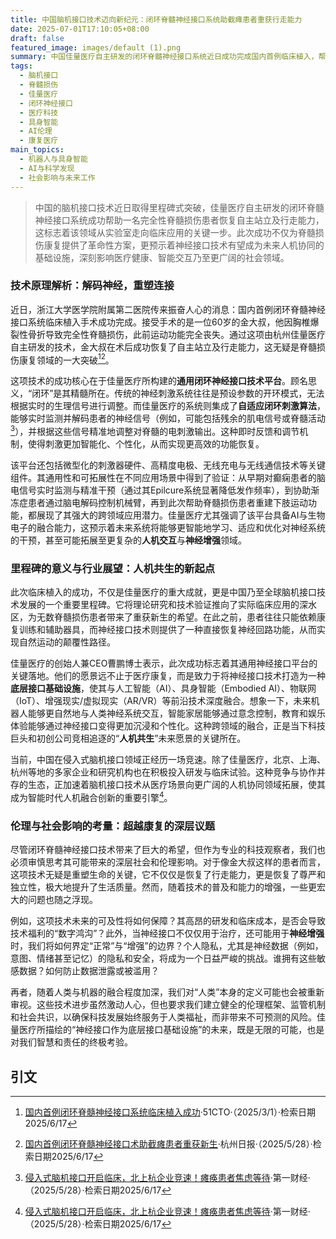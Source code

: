 ```yaml
---
title: 中国脑机接口技术迈向新纪元：闭环脊髓神经接口系统助截瘫患者重获行走能力
date: 2025-07-01T17:10:05+08:00
draft: false
featured_image: images/default (1).png
summary: 中国佳量医疗自主研发的闭环脊髓神经接口系统近日成功完成国内首例临床植入，帮助一名完全性脊髓损伤患者恢复了自主站立及行走能力。这项突破性技术利用自适应闭环算法和通用平台，实现了神经信号的实时解码与精准干预，为脊髓损伤康复提供了革命性方案。该里程碑事件不仅展现了脑机接口在医疗领域的巨大潜力，也预示着其未来将作为底层基础设施，深度融合AI、具身智能等技术，引领人机协同的新时代，同时引发对伦理和社会影响的深层思考。
tags: 
  - 脑机接口
  - 脊髓损伤
  - 佳量医疗
  - 闭环神经接口
  - 医疗科技
  - 具身智能
  - AI伦理
  - 康复医疗
main_topics: 
  - 机器人与具身智能
  - AI与科学发现
  - 社会影响与未来工作
---
```


> 中国的脑机接口技术近日取得里程碑式突破，佳量医疗自主研发的闭环脊髓神经接口系统成功帮助一名完全性脊髓损伤患者恢复自主站立及行走能力，这标志着该领域从实验室走向临床应用的关键一步。此次成功不仅为脊髓损伤康复提供了革命性方案，更预示着神经接口技术有望成为未来人机协同的基础设施，深刻影响医疗健康、智能交互乃至更广阔的社会领域。

### 技术原理解析：解码神经，重塑连接

近日，浙江大学医学院附属第二医院传来振奋人心的消息：国内首例闭环脊髓神经接口系统临床植入手术成功完成。接受手术的是一位60岁的金大叔，他因胸椎爆裂性骨折导致完全性脊髓损伤，此前运动功能完全丧失。通过这项由杭州佳量医疗自主研发的技术，金大叔在术后成功恢复了自主站立及行走能力，这无疑是脊髓损伤康复领域的一大突破[^1][^4]。

这项技术的成功核心在于佳量医疗所构建的**通用闭环神经接口技术平台**。顾名思义，“闭环”是其精髓所在。传统的神经刺激系统往往是预设参数的开环模式，无法根据实时的生理信号进行调整。而佳量医疗的系统则集成了**自适应闭环刺激算法**，能够实时监测并解码患者的神经信号（例如，可能包括残余的肌电信号或脊髓活动[^5]），并根据这些信号精准地调整对脊髓的电刺激输出。这种即时反馈和调节机制，使得刺激更加智能化、个性化，从而实现更高效的功能恢复。

该平台还包括微型化的刺激器硬件、高精度电极、无线充电与无线通信技术等关键组件。其通用性和可拓展性在不同应用场景中得到了验证：从早期对癫痫患者的脑电信号实时监测与精准干预（通过其Epilcure系统显著降低发作频率），到协助渐冻症患者通过脑电解码控制机械臂，再到此次帮助脊髓损伤患者重建下肢运动功能，都展现了其强大的跨领域应用潜力。佳量医疗尤其强调了该平台具备AI与生物电子的融合能力，这预示着未来系统将能够更智能地学习、适应和优化对神经系统的干预，甚至可能拓展至更复杂的**人机交互**与**神经增强**领域。

### 里程碑的意义与行业展望：人机共生的新起点

此次临床植入的成功，不仅是佳量医疗的重大成就，更是中国乃至全球脑机接口技术发展的一个重要里程碑。它将理论研究和技术验证推向了实际临床应用的深水区，为无数脊髓损伤患者带来了重获新生的希望。在此之前，患者往往只能依赖康复训练和辅助器具，而神经接口技术则提供了一种直接恢复神经回路功能，从而实现自然运动的颠覆性路径。

佳量医疗的创始人兼CEO曹鹏博士表示，此次成功标志着其通用神经接口平台的关键落地。他们的愿景远不止于医疗康复，而是致力于将神经接口技术打造为一种**底层接口基础设施**，使其与人工智能（AI）、具身智能（Embodied AI）、物联网（IoT）、增强现实/虚拟现实（AR/VR）等前沿技术深度融合。想象一下，未来机器人能够更自然地与人类神经系统交互，智能家居能够通过意念控制，教育和娱乐体验能够通过神经接口变得更加沉浸和个性化。这种跨领域的融合，正是当下科技巨头和初创公司竞相追逐的“**人机共生**”未来愿景的关键所在。

当前，中国在侵入式脑机接口领域正经历一场竞速。除了佳量医疗，北京、上海、杭州等地的多家企业和研究机构也在积极投入研发与临床试验。这种竞争与协作并存的生态，正加速着脑机接口技术从医疗场景向更广阔的人机协同领域拓展，使其成为智能时代人机融合创新的重要引擎[^5]。

### 伦理与社会影响的考量：超越康复的深层议题

尽管闭环脊髓神经接口技术带来了巨大的希望，但作为专业的科技观察者，我们也必须审慎思考其可能带来的深层社会和伦理影响。对于像金大叔这样的患者而言，这项技术无疑是重塑生命的关键，它不仅仅是恢复了行走能力，更是恢复了尊严和独立性，极大地提升了生活质量。然而，随着技术的普及和能力的增强，一些更宏大的问题也随之浮现。

例如，这项技术未来的可及性将如何保障？其高昂的研发和临床成本，是否会导致技术福利的“数字鸿沟”？此外，当神经接口不仅仅用于治疗，还可能用于**神经增强**时，我们将如何界定“正常”与“增强”的边界？个人隐私，尤其是神经数据（例如，意图、情绪甚至记忆）的隐私和安全，将成为一个日益严峻的挑战。谁拥有这些敏感数据？如何防止数据泄露或被滥用？

再者，随着人类与机器的融合程度加深，我们对“人类”本身的定义可能也会被重新审视。这些技术进步虽然激动人心，但也要求我们建立健全的伦理框架、监管机制和社会共识，以确保科技发展始终服务于人类福祉，而非带来不可预测的风险。佳量医疗所描绘的“神经接口作为底层接口基础设施”的未来，既是无限的可能，也是对我们智慧和责任的终极考验。

## 引文
[^1]: [国内首例闭环脊髓神经接口系统临床植入成功](https://www.51cto.com/article/819588.html)·51CTO·（2025/3/1）·检索日期2025/6/17
[^2]: [国内首例闭环脊髓神经接口系统临床植入成功](https://www.eetrend.com/content/2025/100592729.html)·电子创新网·（2025/3/1）·检索日期2025/6/17
[^3]: [国内首例闭环脊髓神经接口植入手术成功！截瘫患者重新自主行走](https://finance.sina.com.cn/tech/roll/2025-05-21/doc-inexiimy0306806.shtml)·新浪财经·（2025/5/21）·检索日期2025/6/17
[^4]: [国内首例闭环脊髓神经接口术助截瘫患者重获新生](https://health.hangzhou.com.cn/hot/content/2025-05/28/content_9004768.htm)·杭州日报·（2025/5/28）·检索日期2025/6/17
[^5]: [侵入式脑机接口开启临床，北上杭企业竞速！瘫痪患者焦虑等待](https://www.yicai.com/news/102667900.html)·第一财经·（2025/5/28）·检索日期2025/6/17
